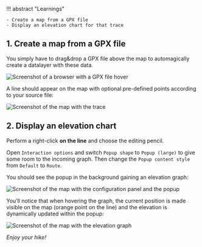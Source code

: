 !!! abstract "Learnings"

    - Create a map from a GPX file
    - Display an elevation chart for that trace


## 1. Create a map from a GPX file

You simply have to drag&drop a GPX file above the map to automagically create a datalayer with these data.

![Screenshot of a browser with a GPX file hover](../../static/tutoriels/gpx-import-drag-and-drop.png)

A line should appear on the map with optional pre-defined points according to your source file:

![Screenshot of the map with the trace](../../static/tutoriels/gpx-import-result.png)


## 2. Display an elevation chart

Perform a right-click **on the line** and choose the editing pencil.


Open `Interaction options` and switch `Popup shape` to `Popup (large)` to give some room to the incoming graph.
Then change the `Popup content style` from `Default` to `Route`.

You should see the popup in the background gaining an elevation graph:


![Screenshot of the map with the configuration panel and the popup](../../static/tutoriels/gpx-configuration-popup.png)

You’ll notice that when hovering the graph, the current position is made visible on the map (orange point on the line) and the elevation is dynamically updated within the popup:

![Screenshot of the map with the elevation graph](../../static/tutoriels/gpx-elevation-graph.png)

*Enjoy your hike!*
